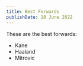 ```yaml
---
title: Best Forwards
publishDate: 18 June 2022
---
```

These are the best forwards:

- Kane
- Haaland
- Mitrovic
